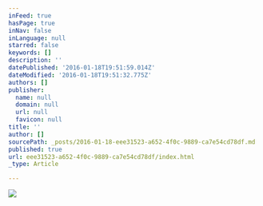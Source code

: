 ```yaml
---
inFeed: true
hasPage: true
inNav: false
inLanguage: null
starred: false
keywords: []
description: ''
datePublished: '2016-01-18T19:51:59.014Z'
dateModified: '2016-01-18T19:51:32.775Z'
authors: []
publisher:
  name: null
  domain: null
  url: null
  favicon: null
title: ''
author: []
sourcePath: _posts/2016-01-18-eee31523-a652-4f0c-9889-ca7e54cd78df.md
published: true
url: eee31523-a652-4f0c-9889-ca7e54cd78df/index.html
_type: Article

---
```

![](https://the-grid-user-content.s3-us-west-2.amazonaws.com/20e621a5-f5f1-48b3-8665-68af12995212.jpg)